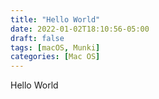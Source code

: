```yaml
---
title: "Hello World"
date: 2022-01-02T18:10:56-05:00
draft: false
tags: [macOS, Munki]
categories: [Mac OS]
---
```


Hello World